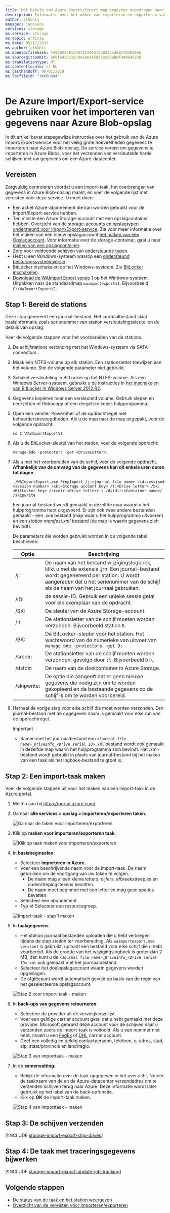 ```yaml
---
title: Met behulp van Azure Import/Export mag gegevens overdragen naar Azure Blobs | Microsoft Docs
description: Informatie over het maken van importeren en exporteren van taken in Azure portal voor het overbrengen van gegevens van en naar Azure Blobs.
author: alkohli
manager: jeconnoc
services: storage
ms.service: storage
ms.topic: article
ms.date: 05/17/2018
ms.author: alkohli
ms.openlocfilehash: fe9292459134972b44037a58235cdd817030a956
ms.sourcegitcommit: 266fe4c2216c0420e415d733cd3abbf94994533d
ms.translationtype: MT
ms.contentlocale: nl-NL
ms.lasthandoff: 06/01/2018
ms.locfileid: "34660804"
---
```

# <a name="use-the-azure-importexport-service-to-import-data-to-azure-blob-storage"></a>De Azure Import/Export-service gebruiken voor het importeren van gegevens naar Azure Blob-opslag

In dit artikel bevat stapsgewijze instructies over het gebruik van de Azure Import/Export-service voor het veilig grote hoeveelheden gegevens te importeren naar Azure Blob-opslag. De service vereist om gegevens te importeren in Azure Blobs, voor het verzenden van versleutelde harde schijven met uw gegevens om een Azure-datacenter.  

## <a name="prerequisites"></a>Vereisten

Zorgvuldig controleren voordat u een import-taak, het overbrengen van gegevens in Azure Blob-opslag maakt, en voer de volgende lijst met vereisten voor deze service. U moet doen:

- Een actief Azure-abonnement die kan worden gebruikt voor de Import/Export-service hebben.
- Ten minste één Azure Storage-account met een opslagcontainer hebben. Overzicht van de [storage-accounts en opslagtypen ondersteund voor Import/Export-service](storage-import-export-requirements.md). Zie voor meer informatie over het maken van een nieuw opslagaccount [het maken van een Opslagaccount](storage-create-storage-account.md#create-a-storage-account). Voor informatie over de storage-container, gaat u naar [maken van een opslagcontainer](../blobs/storage-quickstart-blobs-portal.md#create-a-container).
- Zorg voor voldoende schijven van [ondersteunde typen](storage-import-export-requirements.md#supported-disks). 
- Hebt u een Windows-systeem waarop een [ondersteund besturingssysteemversie](storage-import-export-requirements.md#supported-operating-systems). 
- BitLocker inschakelen op het Windows-systeem. Zie [BitLocker inschakelen](http://thesolving.com/storage/how-to-enable-bitlocker-on-windows-server-2012-r2/).
- [Download de WAImportExport versie 1](https://www.microsoft.com/en-us/download/details.aspx?id=42659) op het Windows-systeem. Uitpakken naar de standaardmap `waimportexportv1`. Bijvoorbeeld `C:\WaImportExportV1`.


## <a name="step-1-prepare-the-drives"></a>Stap 1: Bereid de stations

Deze stap genereert een journal-bestand. Het journaalbestand slaat basisinformatie zoals serienummer van station versleutelingssleutel en de details van opslag. 

Voer de volgende stappen voor het voorbereiden van de stations.

1.  De schijfstations verbinding met het Windows-systeem via SATA-connectors.
1.  Maak één NTFS-volume op elk station. Een stationsletter toewijzen aan het volume. Stel de volgende parameter niet gebruikt.
2.  Schakel versleuteling in BitLocker op het NTFS-volume. Als een Windows Server-systeem, gebruikt u de instructies in [het inschakelen van BitLocker in Windows Server 2012 R2](http://thesolving.com/storage/how-to-enable-bitlocker-on-windows-server-2012-r2/).
3.  Gegevens kopiëren naar een versleuteld volume. Gebruik slepen en neerzetten of Robocopy of een dergelijke kopie-hulpprogramma.
4.  Open een venster PowerShell of de opdrachtregel met beheerdersbevoegdheden. Als u de map naar de map uitgepakt, voer de volgende opdracht:
    
    `cd C:\WaImportExportV1`
5.  Als u de BitLocker-sleutel van het station, voer de volgende opdracht:
    
    ` manage-bde -protectors -get <DriveLetter>: `
6.  Als u met het voorbereiden van de schijf, voer de volgende opdracht. **Afhankelijk van de omvang van de gegevens kan dit enkele uren duren tot dagen.** 

    ```
    ./WAImportExport.exe PrepImport /j:<journal file name> /id:session#<session number> /sk:<Storage account key> /t:<Drive letter> /bk:<BitLocker key> /srcdir:<Drive letter>:\ /dstdir:<Container name>/ /skipwrite 
    ```
    Een journal-bestand wordt gemaakt in dezelfde map waarin u het hulpprogramma hebt uitgevoerd. Er zijn ook twee andere bestanden gemaakt - een *.xml* bestand (map waar u het hulpprogramma uitvoeren) en een *station manifest.xml* bestand (de map is waarin gegevens zich bevindt).
    
    De parameters die worden gebruikt worden in de volgende tabel beschreven:

    |Optie  |Beschrijving  |
    |---------|---------|
    |/j:     |De naam van het bestand wijzigingslogboek, klikt u met de extensie .jrn. Een journal-bestand wordt gegenereerd per station. U wordt aangeraden dat u het serienummer van de schijf als de naam van het journaal gebruiken.         |
    |/ID:     |de sessie-ID. Gebruik een unieke sessie getal voor elk exemplaar van de opdracht.      |
    |/SK:     |De sleutel van de Azure Storage-account.         |
    |/ t:     |De stationsletter van de schijf moeten worden verzonden. Bijvoorbeeld station `D`.         |
    |/BK:     |De BitLocker-sleutel voor het station. Het wachtwoord van de numerieke van uitvoer van ` manage-bde -protectors -get D: `      |
    |/srcdir:     |De stationsletter van de schijf moeten worden verzonden, gevolgd door `:\`. Bijvoorbeeld `D:\`.         |
    |/dstdir:     |De naam van de doelcontainer in Azure Storage.         |
    |/skipwrite:     |De optie die aangeeft dat er geen nieuwe gegevens die nodig zijn om te worden gekopieerd en de bestaande gegevens op de schijf is om te worden voorbereid.          |
7. Herhaal de vorige stap voor elke schijf die moet worden verzonden. Een journal-bestand met de opgegeven naam is gemaakt voor elke run van de opdrachtregel.
    
    > [!IMPORTANT]
    > - Samen met het journaalbestand een `<Journal file name>_DriveInfo_<Drive serial ID>.xml` bestand wordt ook gemaakt in dezelfde map waarin het hulpprogramma zich bevindt. Het .xml-bestand wordt gebruikt in plaats van journal-bestand bij het maken van een taak als het logboek-bestand te groot is. 

## <a name="step-2-create-an-import-job"></a>Stap 2: Een import-taak maken

Voer de volgende stappen uit voor het maken van een import-taak in de Azure portal.

1. Meld u aan bij https://portal.azure.com/.
2. Ga naar **alle services > opslag > importeren/exporteren taken**. 
    
    ![Ga naar de taken voor importeren/exporteren](./media/storage-import-export-data-to-blobs/import-to-blob1.png)

3. Klik op **maken voor importeren/exporteren taak**.

    ![Klik op taak maken voor importeren/exporteren](./media/storage-import-export-data-to-blobs/import-to-blob2.png)

4. In **basisbeginselen**:

    - Selecteer **importeren in Azure**.
    - Voer een beschrijvende naam voor de import-taak. De naam gebruiken om de voortgang van uw taken te volgen.
        - De naam mag alleen kleine letters, cijfers, afbreekstreepjes en onderstrepingstekens bevatten.
        - De naam moet beginnen met een letter en mag geen spaties bevatten.
    - Selecteer een abonnement.
    - Typ of Selecteer een resourcegroep.  

    ![Import-taak - stap 1 maken](./media/storage-import-export-data-to-blobs/import-to-blob3.png)

3. In **taakgegevens**:

    - Het station journaal bestanden uploaden die u hebt verkregen tijdens de stap station ter voorbereiding. Als `waimportexport.exe version1` is gebruikt, uploadt een bestand voor elke schijf die u hebt voorbereid. Als de grootte van het wijzigingslogboek is groter dan 2 MB, dan kunt u de `<Journal file name>_DriveInfo_<Drive serial ID>.xml` ook gemaakt met het journaalbestand. 
    - Selecteer het doelopslagaccount waarin gegevens worden opgeslagen. 
    - De afgiftepunt wordt automatisch gevuld op basis van de regio van het geselecteerde opslagaccount.
   
   ![Stap 2 voor import-taak - maken](./media/storage-import-export-data-to-blobs/import-to-blob4.png)

4. In **back-ups van gegevens retourneren**:

    - Selecteer de provider uit de vervolgkeuzelijst.
    - Voer een geldige carrier account getal dat u hebt gemaakt met deze provider. Microsoft gebruikt deze account voor de schijven naar u verzenden zodra de import-taak is voltooid. Als u een nummer niet hebt, maakt u een [FedEx](http://www.fedex.com/us/oadr/) of [DHL](http://www.dhl.com/) carrier account.
    - Geef een volledig en geldig contactpersoon, telefoon, e, adres, stad, zip, staat/provincie en land/regio.

    ![Stap 3 van importtaak - maken](./media/storage-import-export-data-to-blobs/import-to-blob5.png)
   
5. In de **samenvatting**:

    - Bekijk de informatie over de taak opgegeven in het overzicht. Noteer de taaknaam van de en de Azure-datacenter verzendadres om te verzenden schijven terug naar Azure. Deze informatie wordt later gebruikt op het label van de back-upfunctie.
    - Klik op **OK** de import-taak maken.

    ![Stap 4 van importtaak - maken](./media/storage-import-export-data-to-blobs/import-to-blob4.png)

## <a name="step-3-ship-the-drives"></a>Stap 3: De schijven verzenden 

[!INCLUDE [storage-import-export-ship-drives](../../../includes/storage-import-export-ship-drives.md)]


## <a name="step-4-update-the-job-with-tracking-information"></a>Stap 4: De taak met traceringsgegevens bijwerken

[!INCLUDE [storage-import-export-update-job-tracking](../../../includes/storage-import-export-update-job-tracking.md)]


## <a name="next-steps"></a>Volgende stappen

* [De status van de taak en het station weergeven](storage-import-export-view-drive-status.md)
* [Overzicht van de vereisten voor importeren/exporteren](storage-import-export-requirements.md)


